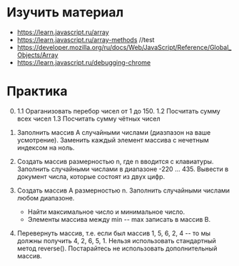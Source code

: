 # Изучить материал

* https://learn.javascript.ru/array
* https://learn.javascript.ru/array-methods //test
* https://developer.mozilla.org/ru/docs/Web/JavaScript/Reference/Global_Objects/Array
* https://learn.javascript.ru/debugging-chrome

# Практика

0. 1.1 Ораганизовать перебор чисел от 1 до 150.
   1.2 Посчитать сумму всех чисел
   1.3 Посчитать сумму чётных чисел

1. Заполнить массив А случайными числами (диазпазон на ваше усмотрение). Заменить каждый элемент массива с нечетным индексом на ноль.

2. Создать массив размерностью n, где n вводится с клавиатуры. 
 Заполнить случайными числами в диапазоне -220 ... 435. 
 Вывести в документ числа, которые состоят из двух цифр.

3. Создать массив А размерностью n. Заполнить случайными числами любом диапазоне.
   * Найти максимальное число и минимальное число.
   * Элементы массива между min -- max записать в массив B.

4. Перевернуть массив, т.е. если был массив 1, 5, 6, 2, 4 -- то мы должны получить 4, 2, 6, 5, 1. 
   Нельзя использовать стандартный метод reverse(). Постарайтесь не использовать дополнительный массив.